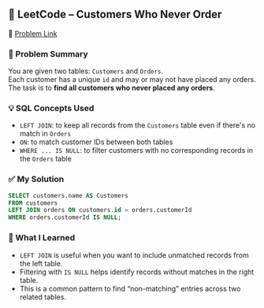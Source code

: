 ## 🧠 LeetCode – Customers Who Never Order  
🔗 [Problem Link](https://leetcode.com/problems/customers-who-never-order)

### 📌 Problem Summary  
You are given two tables: `Customers` and `Orders`.  
Each customer has a unique `id` and may or may not have placed any orders.  
The task is to **find all customers who never placed any orders**.

### 💡 SQL Concepts Used  
- `LEFT JOIN`: to keep all records from the `Customers` table even if there's no match in `Orders`  
- `ON`: to match customer IDs between both tables  
- `WHERE ... IS NULL`: to filter customers with no corresponding records in the `Orders` table

### ✅ My Solution  
```sql
SELECT customers.name AS Customers
FROM customers
LEFT JOIN orders ON customers.id = orders.customerId
WHERE orders.customerId IS NULL;
```
### 💬 What I Learned
- `LEFT JOIN` is useful when you want to include unmatched records from the left table.
- Filtering with `IS NULL` helps identify records without matches in the right table.
- This is a common pattern to find “non-matching” entries across two related tables.

